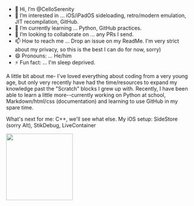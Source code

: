 - 👋 Hi, I’m @CelloSerenity
- 👀 I’m interested in ... iOS/iPadOS sideloading, retro/modern emulation, JIT recompilation, GitHub.
- 🌱 I’m currently learning ... Python, GitHub practices.
- 💞️ I’m looking to collaborate on ... any PRs I send.
- 📫 How to reach me ... Drop an issue on my ReadMe. I'm very strict about my privacy, so this is the best I can do for now, sorry)
- 😄 Pronouns: ... He/him
- ⚡ Fun fact: ... I'm sleep deprived.

A little bit about me- I've loved everything about coding from a very young age, but only very recently have had the time/resources to expand my knowledge past the "Scratch" blocks I grew up with. Recently, I have been able to learn a little more--currently working on Python at school, Markdown/html/css (documentation) and learning to use GitHub in my spare time.

What's next for me: C++, we'll see what else.
My iOS setup: SideStore (sorry Alt), StikDebug, LiveContainer

<img height="180em" src="https://github-readme-stats.vercel.app/api?username=CelloSerenity&show_icons=true&hide_border=true&&count_private=true&include_all_commits=true" />
